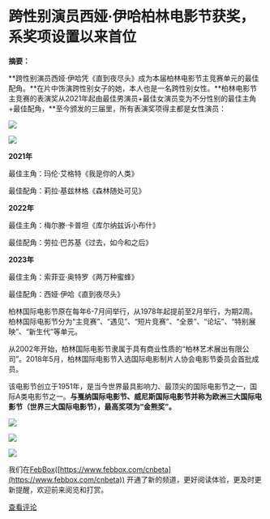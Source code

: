 # 跨性别演员西娅·伊哈柏林电影节获奖，系奖项设置以来首位

**摘要：**

**跨性别演员西娅·伊哈凭《直到夜尽头》成为本届柏林电影节主竞赛单元的最佳配角。**在片中饰演跨性别女子的她，本人也是一名跨性别女性。**柏林电影节主竞赛的表演奖从2021年起由最佳男演员+最佳女演员变为不分性别的最佳主角+最佳配角，**至今颁发的三届里，所有表演奖项得主都是女性演员：

![](https://static.cnbetacdn.com/article/2023/0226/8327ac22154be49.jpg)

![](https://static.cnbetacdn.com/article/2023/0226/9ba022c6ebe59f4.jpg)

**2021年**

最佳主角：玛伦·艾格特《我是你的人类》

最佳配角：莉拉·基兹林格《森林随处可见》

**2022年**

最佳主角：梅尔滕·卡普坦《库尔纳兹诉小布什》

最佳配角：劳拉·巴苏基《过去，如今和之后》

**2023年**

最佳主角：索菲亚·奥特罗《两万种蜜蜂》

最佳配角：西娅·伊哈《直到夜尽头》

柏林国际电影节原在每年6-7月间举行，从1978年起提前至2月举行，为期2周。柏林国际电影节分为“主竞赛”、“遇见”、“短片竞赛”、“全景”、“论坛”、“特别展映”、“新生代”等单元。

从2002年开始，柏林国际电影节隶属于具有商业性质的“柏林艺术展出有限公司”。2018年5月，柏林国际电影节入选国际电影制片人协会电影节委员会首批成员。

该电影节创立于1951年，是当今世界最具影响力、最顶尖的国际电影节之一，国际A类电影节之一。**与戛纳国际电影节、威尼斯国际电影节并称为欧洲三大国际电影节（世界三大国际电影节），最高奖项为“金熊奖”。**

![](https://static.cnbetacdn.com/article/2023/0226/8fcc1b4afb416f7.jpg)

![](https://static.cnbetacdn.com/article/2023/0226/f9371d19c82a5e1.jpg)

![](https://static.cnbetacdn.com/article/2023/0226/0f9cf741ffb22ca.jpg)

我们在[FebBox](https://www.febbox.com/)([https://www.febbox.com/cnbeta](https://www.febbox.com/cnbeta)) 开通了新的频道，更好阅读体验，更及时更新提醒，欢迎前来阅览和打赏。

[查看评论](/comment/1346443.htm)

